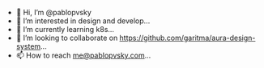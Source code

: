 - 👋 Hi, I’m @pablopvsky
- 👀 I’m interested in design and develop...
- 🌱 I’m currently learning k8s...
- 💞️ I’m looking to collaborate on https://github.com/garitma/aura-design-system...
- 📫 How to reach me@pablopvsky.com...

<!---
pablopvsky/pablopvsky is a ✨ special ✨ repository because its `README.md` (this file) appears on your GitHub profile.
You can click the Preview link to take a look at your changes.
--->
